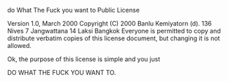 do What The Fuck you want to Public License

Version 1.0, March 2000
Copyright (C) 2000 Banlu Kemiyatorn (d).
136 Nives 7 Jangwattana 14 Laksi Bangkok
Everyone is permitted to copy and distribute verbatim copies
of this license document, but changing it is not allowed.

Ok, the purpose of this license is simple
and you just

DO WHAT THE FUCK YOU WANT TO.
